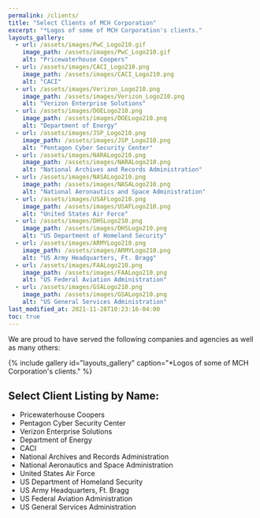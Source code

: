 ```yaml
---
permalink: /clients/
title: "Select Clients of MCH Corporation"
excerpt: "*Logos of some of MCH Corporation's clients."
layouts_gallery:
  - url: /assets/images/PwC_Logo210.gif
    image_path: /assets/images/PwC_Logo210.gif
    alt: "Pricewaterhouse Coopers"
  - url: /assets/images/CACI_Logo210.png
    image_path: /assets/images/CACI_Logo210.png
    alt: "CACI"
  - url: /assets/images/Verizon_Logo210.png
    image_path: /assets/images/Verizon_Logo210.png
    alt: "Verizon Enterprise Solutions"
  - url: /assets/images/DOELogo210.png
    image_path: /assets/images/DOELogo210.png
    alt: "Department of Energy"  
  - url: /assets/images/JSP_Logo210.png
    image_path: /assets/images/JSP_Logo210.png
    alt: "Pentagon Cyber Security Center"
  - url: /assets/images/NARALogo210.png
    image_path: /assets/images/NARALogo210.png
    alt: "National Archives and Records Administration"
  - url: /assets/images/NASALogo210.png
    image_path: /assets/images/NASALogo210.png
    alt: "National Aeronautics and Space Administration"
  - url: /assets/images/USAFLogo210.png
    image_path: /assets/images/USAFLogo210.png
    alt: "United States Air Force"
  - url: /assets/images/DHSLogo210.png
    image_path: /assets/images/DHSLogo210.png
    alt: "US Department of Homeland Security"
  - url: /assets/images/ARMYLogo210.png
    image_path: /assets/images/ARMYLogo210.png
    alt: "US Army Headquarters, Ft. Bragg"
  - url: /assets/images/FAALogo210.png
    image_path: /assets/images/FAALogo210.png
    alt: "US Federal Aviation Administration"
  - url: /assets/images/GSALogo210.png
    image_path: /assets/images/GSALogo210.png
    alt: "US General Services Administration"
last_modified_at: 2021-11-28T10:23:16-04:00
toc: true
---
```


We are proud to have served the following companies and agencies as well as many others:

{% include gallery id="layouts_gallery" caption="*Logos of some of MCH Corporation's clients." %}

## Select Client Listing by Name:

- Pricewaterhouse Coopers
- Pentagon Cyber Security Center
- Verizon Enterprise Solutions
- Department of Energy
- CACI
- National Archives and Records Administration
- National Aeronautics and Space Administration
- United States Air Force
- US Department of Homeland Security
- US Army Headquarters, Ft. Bragg
- US Federal Aviation Administration
- US General Services Administration



